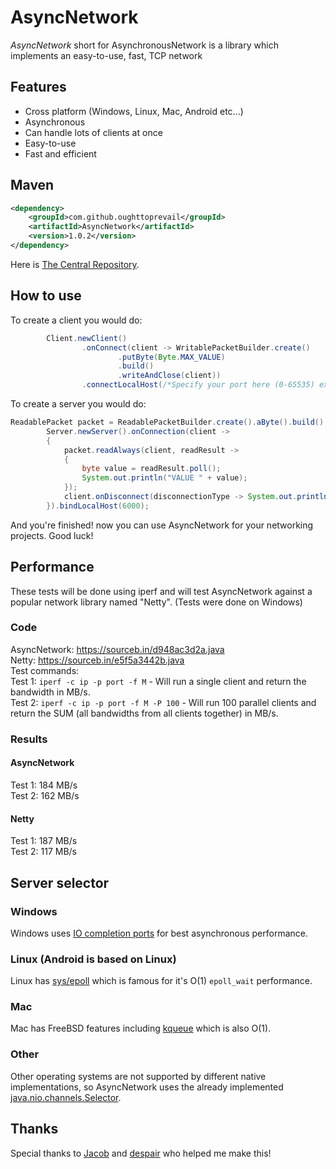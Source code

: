 # AsyncNetwork
*AsyncNetwork* short for AsynchronousNetwork is a library which implements an easy-to-use, fast, TCP network

## Features

* Cross platform (Windows, Linux, Mac, Android etc...)
* Asynchronous
* Can handle lots of clients at once
* Easy-to-use
* Fast and efficient

## Maven
```xml
<dependency>
    <groupId>com.github.oughttoprevail</groupId>
    <artifactId>AsyncNetwork</artifactId>
    <version>1.0.2</version>
</dependency>
```
Here is <a href="https://search.maven.org/classic/#artifactdetails%7Ccom.github.oughttoprevail%7CAsyncNetwork%7C1.0.1%7Cjar">The Central Repository</a>.

## How to use
To create a client you would do:
```java
		Client.newClient()
				.onConnect(client -> WritablePacketBuilder.create()
						.putByte(Byte.MAX_VALUE)
						.build()
						.writeAndClose(client))
				.connectLocalHost(/*Specify your port here (0-65535) example: 6000*/6000);
```
To create a server you would do:
```java
ReadablePacket packet = ReadablePacketBuilder.create().aByte().build();
		Server.newServer().onConnection(client ->
		{
			packet.readAlways(client, readResult ->
			{
				byte value = readResult.poll();
				System.out.println("VALUE " + value);
			});
			client.onDisconnect(disconnectionType -> System.out.println("Disconnected" + disconnectionType));
		}).bindLocalHost(6000);
```

And you're finished! now you can use AsyncNetwork for your networking projects. Good luck!

## Performance
These tests will be done using iperf and will test AsyncNetwork against a popular
network library named "Netty". (Tests were done on Windows)
### Code
AsyncNetwork: https://sourceb.in/d948ac3d2a.java
<br/>
Netty: https://sourceb.in/e5f5a3442b.java
<br/>
Test commands:
<br/>
Test 1: `iperf -c ip -p port -f M` - Will run a single client and 
return the bandwidth in MB/s.
<br/>
Test 2: `iperf -c ip -p port -f M -P 100` - Will run 100 parallel clients 
and return the SUM (all bandwidths from all clients together) in MB/s.
### Results
#### AsyncNetwork
Test 1: 184 MB/s
<br/>
Test 2: 162 MB/s

#### Netty
Test 1: 187 MB/s
<br/>
Test 2: 117 MB/s


## Server selector
### Windows
Windows uses <a href="https://docs.microsoft.com/en-us/windows/desktop/fileio/i-o-completion-ports">IO completion ports</a> for best asynchronous performance.
### Linux (Android is based on Linux)
Linux has <a href="http://man7.org/linux/man-pages/man7/epoll.7.html">sys/epoll</a> which is famous for it's O(1) `epoll_wait` performance.
### Mac
Mac has FreeBSD features including <a href="https://www.freebsd.org/cgi/man.cgi?query=kqueue&sektion=2">kqueue</a> which is also O(1).
### Other
Other operating systems are not supported by different native implementations,
so AsyncNetwork uses the already implemented <a href="https://docs.oracle.com/javase/7/docs/api/java/nio/channels/Selector.html">java.nio.channels.Selector</a>.

## Thanks
Special thanks to <a href="https://github.com/jhg023">Jacob</a> and <a href="https://github.com/despair86">despair</a> who helped me make this!